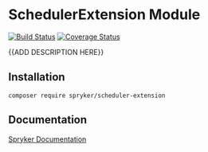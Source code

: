 # SchedulerExtension Module
[![Build Status](https://travis-ci.org/spryker/scheduler-extension.svg)](https://travis-ci.org/spryker/scheduler-extension)
[![Coverage Status](https://coveralls.io/repos/github/spryker/scheduler-extension/badge.svg)](https://coveralls.io/github/spryker/scheduler-extension)

{{ADD DESCRIPTION HERE}}

## Installation

```
composer require spryker/scheduler-extension
```

## Documentation

[Spryker Documentation](https://academy.spryker.com/developing_with_spryker/module_guide/modules.html)
